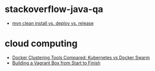 # stackoverflow-java-qa

- [mvn clean install vs. deploy vs. release](http://stackoverflow.com/questions/3660759/mvn-clean-install-vs-deploy-vs-release)


# cloud computing

- [Docker Clustering Tools Compared: Kubernetes vs Docker Swarm](http://technologyconversations.com/2015/11/04/docker-clustering-tools-compared-kubernetes-vs-docker-swarm/)
- [Building a Vagrant Box from Start to Finish](https://blog.engineyard.com/2014/building-a-vagrant-box)

